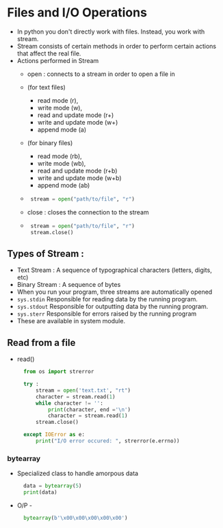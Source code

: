 # Files and I/O Operations
+ In python you don't directly work with files. Instead, you work with stream.
+ Stream consists of certain methods in order to perform certain actions that affect the real file.
+ Actions performed in Stream 
  + open : connects to a stream in order to open a file in 
  + (for text files)
    + read mode (r),
    + write mode (w),
    + read and update mode (r+)
    + write and update mode (w+)
    + append mode (a)
  + (for binary files)
    + read mode (rb),
    + write mode (wb),
    + read and update mode (r+b)
    + write and update mode (w+b)
    + append mode (ab)

  +  ```.py 
      stream = open("path/to/file", "r")
     ```
  + close : closes the connection to the stream  
  +  ```.py
      stream = open("path/to/file", "r")
      stream.close()
     ```
## Types of Stream :
+ Text Stream : A sequence of typographical characters (letters, digits, etc)
+ Binary Stream : A sequence of bytes
+ When you run your program, three streams are automatically opened
+ ```sys.stdin``` Responsible for reading data by the running program.
+ ```sys.stdout``` Responsible for outputting data by the running program.
+ ```sys.sterr``` Responsible for errors raised by the running program
+ These are available in system module.

## Read from a file
+ read() 
  ```.py
    from os import strerror

    try :
        stream = open('text.txt', "rt")
        character = stream.read(1)
        while character != '':
            print(character, end ='\n')
            character = stream.read(1)
        stream.close()

    except IOError as e:
        print("I/O error occured: ", strerror(e.errno))
  ```
### bytearray 
+ Specialized class to handle amorpous data
  ```.py
    data = bytearray(5)
    print(data)
  ```
+ O/P -
  ```.py
    bytearray(b'\x00\x00\x00\x00\x00')
  ```
